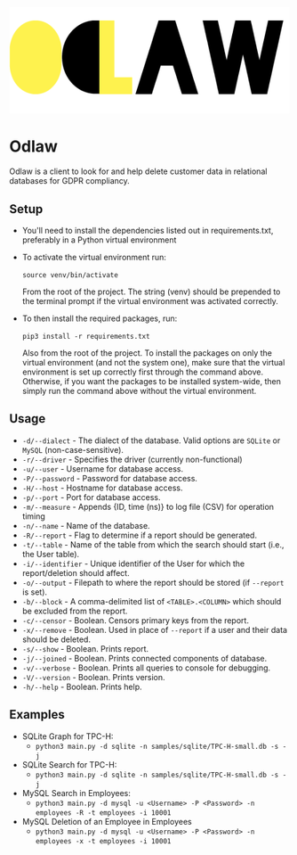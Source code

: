 ![Odlaw](docs/resources/odlaw_logo.png)

# Odlaw

Odlaw is a client to look for and help delete customer data in relational databases for GDPR compliancy.


## Setup
* You'll need to install the dependencies listed out in requirements.txt, preferably in a Python virtual environment
* To activate the virtual environment run:

    `source venv/bin/activate`

  From the root of the project. The string (venv) should be prepended to the terminal prompt if the virtual environment was activated correctly.
* To then install the required packages, run:

    `pip3 install -r requirements.txt`

  Also from the root of the project. To install the packages on only the virtual environment (and not the system one), make sure
that the virtual environment is set up correctly first through the command above. Otherwise, if you want the packages to be installed
system-wide, then simply run the command above without the virtual environment.

## Usage
* `-d/--dialect` - The dialect of the database. Valid options are `SQLite` or `MySQL` (non-case-sensitive).
* `-r/--driver` - Specifies the driver (currently non-functional)
* `-u/--user` - Username for database access.
* `-P/--password` - Password for database access.
* `-H/--host` - Hostname for database access.
* `-p/--port` - Port for database access.
* `-m/--measure` - Appends {ID, time (ns)} to log file (CSV) for operation timing
* `-n/--name` - Name of the database.
* `-R/--report` - Flag to determine if a report should be generated.
* `-t/--table` - Name of the table from which the search should start (i.e., the User table).
* `-i/--identifier` - Unique identifier of the User for which the report/deletion should affect.
* `-o/--output` - Filepath to where the report should be stored (if `--report` is set).  
* `-b/--block` - A comma-delimited list of `<TABLE>.<COLUMN>` which should be excluded from the report.
* `-c/--censor` - Boolean. Censors primary keys from the report. 
* `-x/--remove` - Boolean. Used in place of `--report` if a user and their data should be deleted. 
* `-s/--show` - Boolean. Prints report. 
* `-j/--joined` - Boolean. Prints connected components of database.
* `-v/--verbose` - Boolean. Prints all queries to console for debugging. 
* `-V/--version` - Boolean. Prints version.
* `-h/--help` - Boolean. Prints help.

## Examples
* SQLite Graph for TPC-H:
    * `python3 main.py -d sqlite -n samples/sqlite/TPC-H-small.db -s -j`
* SQLite Search for TPC-H:
    * `python3 main.py -d sqlite -n samples/sqlite/TPC-H-small.db -s -j`    
* MySQL Search in Employees:
    * `python3 main.py -d mysql -u <Username> -P <Password> -n employees -R -t employees -i 10001`
* MySQL Deletion of an Employee in Employees
    * `python3 main.py -d mysql -u <Username> -P <Password> -n employees -x -t employees -i 10001` 
